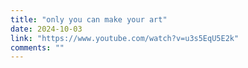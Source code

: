 ```yaml
---
title: "only you can make your art"
date: 2024-10-03
link: "https://www.youtube.com/watch?v=u3s5EqU5E2k"
comments: ""
---
```


